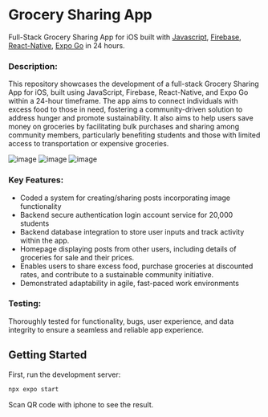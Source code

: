 # Grocery Sharing App

Full-Stack Grocery Sharing App for iOS built with [Javascript](https://www.javascript.com/), [Firebase](https://firebase.google.com/), [React-Native](https://reactnative.dev/), [Expo Go](https://expo.dev/go) in 24 hours. 

### Description:
This repository showcases the development of a full-stack Grocery Sharing App for iOS, built using JavaScript, Firebase, React-Native, and Expo Go within a 24-hour timeframe. The app aims to connect individuals with excess food to those in need, fostering a community-driven solution to address hunger and promote sustainability. It also aims to help users save money on groceries by facilitating bulk purchases and sharing among community members, particularly benefiting students and those with limited access to transportation or expensive groceries.

![image](https://github.com/yuji-sakaguchi/gro-share/assets/92128100/938875b4-0a2c-44c7-84c2-4d11f9bee030)
![image](https://github.com/yuji-sakaguchi/gro-share/assets/92128100/f576a98e-240d-470f-80bc-aba625deeda5)
![image](https://github.com/yuji-sakaguchi/gro-share/assets/92128100/97adf52e-2a4e-4895-bccb-260ecccec10c)

### Key Features:
- Coded a system for creating/sharing posts incorporating image functionality
- Backend secure authentication login account service for 20,000 students
- Backend database integration to store user inputs and track activity within the app.
- Homepage displaying posts from other users, including details of groceries for sale and their prices.
- Enables users to share excess food, purchase groceries at discounted rates, and contribute to a sustainable community initiative.
- Demonstrated adaptability in agile, fast-paced work environments

### Testing:
Thoroughly tested for functionality, bugs, user experience, and data integrity to ensure a seamless and reliable app experience.

## Getting Started

First, run the development server:

```bash
npx expo start
```

Scan QR code with iphone to see the result.

<!--
- [Next.js Documentation](https://nextjs.org/docs) - learn about Next.js features and API.
- [Learn Next.js](https://nextjs.org/learn) - an interactive Next.js tutorial.
-->
